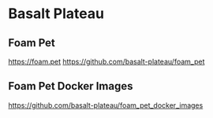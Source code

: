 

# Basalt Plateau

## Foam Pet  
https://foam.pet
https://github.com/basalt-plateau/foam_pet

## Foam Pet Docker Images  
https://github.com/basalt-plateau/foam_pet_docker_images
